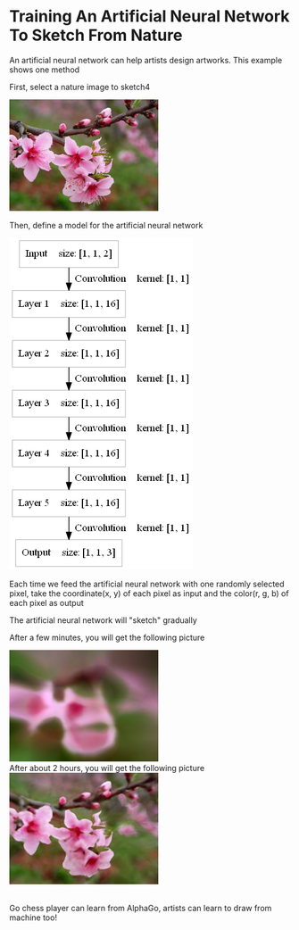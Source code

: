 Training An Artificial Neural Network To Sketch From Nature
====

An artificial neural network can help artists design artworks. This example shows one method

First, select a nature image to sketch4
<div><img src="files/peach_blossom.jpg" height="200px" /></div>

Then, define a model for the artificial neural network
<div><img src="files/model.png" /></div>

Each time we feed the artificial neural network with one randomly selected pixel, take the coordinate(x, y) of each pixel as input and 
the color(r, g, b) of each pixel as output

The artificial neural network will "sketch" gradually

After a few minutes, you will get the following picture
<div><img src="files/_img_start.png" height="200px" /></div>
After about 2 hours, you will get the following picture
<div><img src="files/_img.png" height="200px" /></div>
<br>

Go chess player can learn from AlphaGo, artists can learn to draw from machine too!
